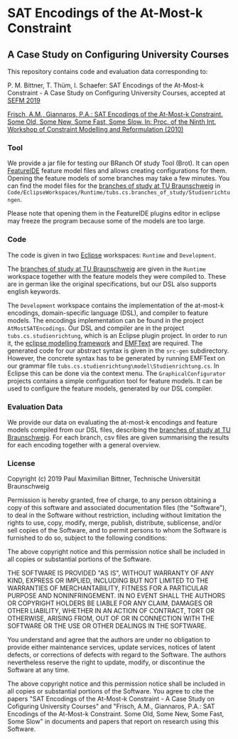 # SAT Encodings of the At-Most-k Constraint
## A Case Study on Configuring University Courses

This repository contains code and evaluation data corresponding to:

P. M. Bittner, T. Thüm, I. Schaefer: SAT Encodings of the At-Most-k Constraint - A Case Study on Configuring University Courses, accepted at [SEFM 2019][1]

[Frisch, A.M., Giannaros, P.A.: SAT Encodings of the At-Most-k Constraint. Some
Old, Some New, Some Fast, Some Slow. In: Proc. of the Ninth Int. Workshop of
Constraint Modelling and Reformulation (2010)][2]

[comment]: <> (Please cite as:)

### Tool
We provide a jar file for testing our BRanch Of study Tool (Brot).
It can open [FeatureIDE][7] feature model files and allows creating configurations for them.
Opening the feature models of some branches may take a few minutes.
You can find the model files for the [branches of study at TU Braunschweig][6] in `Code/EclipseWorkspaces/Runtime/tubs.cs.branches_of_study/Studienrichtungen`.

Please note that opening them in the FeatureIDE plugins editor in eclipse may freeze the program because
some of the models are too large.

### Code
The code is given in two [Eclipse][3] workspaces: `Runtime` and `Development`.

The [branches of study at TU Braunschweig][6] are given in the `Runtime` workspace together with
the feature models they were compiled to.
These are in german like the original specifications, but our DSL also supports english keywords.

The `Development` workspace contains the implementation of the at-most-k encodings, domain-specific language (DSL),
and compiler to feature models.
The encodings implementation can be found in the project `AtMostSATEncodings`.
Our DSL and compiler are in the project `tubs.cs.studienrichtung`, which is an Eclipse plugin project.
In order to run it, the [eclipse modelling framework][4] and [EMFText][5] are required.
The generated code for our abstract syntax is given in the `src-gen` subdirectory.
However, the concrete syntax has to be generated by running EMFText on our grammar file
`tubs.cs.studienrichtung\model\Studienrichtung.cs`. In Eclipse this can be done via the context menu.
The `GraphicalConfigurator` projects contains a simple configuration tool for feature models.
It can be used to configure the feature models, generated by our DSL compiler.

### Evaluation Data
We provide our data on evaluating the at-most-k encodings and feature models compiled from our DSL files, describing
the [branches of study at TU Braunschweig][6].
For each branch, csv files are given summarising the results for each encoding together with a general overview.

### License

Copyright (c) 2019 Paul Maximilian Bittner, Technische Universität Braunschweig

Permission is hereby granted, free of charge, to any person obtaining a copy
of this software and associated documentation files (the "Software"), to deal
in the Software without restriction, including without limitation the rights
to use, copy, modify, merge, publish, distribute, sublicense, and/or sell
copies of the Software, and to permit persons to whom the Software is
furnished to do so, subject to the following conditions:

The above copyright notice and this permission notice shall be included in all
copies or substantial portions of the Software.

THE SOFTWARE IS PROVIDED "AS IS", WITHOUT WARRANTY OF ANY KIND, EXPRESS OR
IMPLIED, INCLUDING BUT NOT LIMITED TO THE WARRANTIES OF MERCHANTABILITY,
FITNESS FOR A PARTICULAR PURPOSE AND NONINFRINGEMENT. IN NO EVENT SHALL THE
AUTHORS OR COPYRIGHT HOLDERS BE LIABLE FOR ANY CLAIM, DAMAGES OR OTHER
LIABILITY, WHETHER IN AN ACTION OF CONTRACT, TORT OR OTHERWISE, ARISING FROM,
OUT OF OR IN CONNECTION WITH THE SOFTWARE OR THE USE OR OTHER DEALINGS IN THE
SOFTWARE.

You understand and agree that the authors are under no obligation to provide
either maintenance services, update services, notices of latent defects, or
corrections of defects with regard to the Software. The authors nevertheless
reserve the right to update, modify, or discontinue the Software at any time.

The above copyright notice and this permission notice shall be included in all
copies or substantial portions of the Software. You agree to cite the papers
"SAT Encodings of the At-Most-k Constraint - A Case Study on Cofiguring University Courses"
and "Frisch, A.M., Giannaros, P.A.: SAT Encodings of the At-Most-k Constraint. Some
Old, Some New, Some Fast, Some Slow"
in documents and papers that
report on research using this Software.

[1]: https://sefm2019.inria.fr/
[2]: http://www.cs.toronto.edu/~fbacchus/csc2512/at_most_k.pdf
[3]: https://www.eclipse.org/
[4]: https://www.eclipse.org/modeling/emf/
[5]: https://marketplace.eclipse.org/content/emftext
[6]: https://www.tu-braunschweig.de/informatik-msc/struktur/studienrichtungen
[7]: https://featureide.github.io/